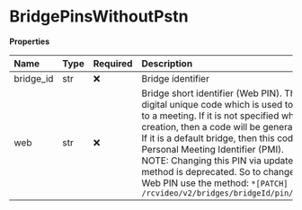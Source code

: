 # BridgePinsWithoutPstn

**Properties**

| Name      | Type | Required | Description                                                                                                                                                                                                                                                                                                                                                                                         |
| :-------- | :--- | :------- | :-------------------------------------------------------------------------------------------------------------------------------------------------------------------------------------------------------------------------------------------------------------------------------------------------------------------------------------------------------------------------------------------------- |
| bridge_id | str  | ❌       | Bridge identifier                                                                                                                                                                                                                                                                                                                                                                                   |
| web       | str  | ❌       | Bridge short identifier (Web PIN). The digital unique code which is used to join to a meeting. If it is not specified while creation, then a code will be generated. If it is a default bridge, then this code is Personal Meeting Identifier (PMI). NOTE: Changing this PIN via update method is deprecated. So to change Web PIN use the method: `*[PATCH] /rcvideo/v2/bridges/bridgeId/pin/web*` |

<!-- This file was generated by liblab | https://liblab.com/ -->
